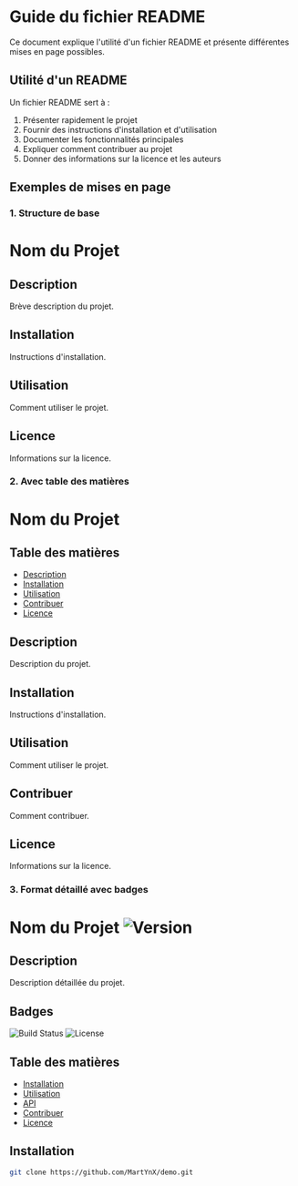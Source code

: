 # Guide du fichier README

Ce document explique l'utilité d'un fichier README et présente différentes mises en page possibles.

## Utilité d'un README

Un fichier README sert à :

1. Présenter rapidement le projet
2. Fournir des instructions d'installation et d'utilisation
3. Documenter les fonctionnalités principales
4. Expliquer comment contribuer au projet
5. Donner des informations sur la licence et les auteurs

## Exemples de mises en page

### 1. Structure de base

# Nom du Projet

## Description
Brève description du projet.

## Installation
Instructions d'installation.

## Utilisation
Comment utiliser le projet.

## Licence
Informations sur la licence.

### 2. Avec table des matières

# Nom du Projet

## Table des matières
- [Description](#description)
- [Installation](#installation)
- [Utilisation](#utilisation)
- [Contribuer](#contribuer)
- [Licence](#licence)

## Description
Description du projet.

## Installation
Instructions d'installation.

## Utilisation
Comment utiliser le projet.

## Contribuer
Comment contribuer.

## Licence
Informations sur la licence.

### 3. Format détaillé avec badges

# Nom du Projet ![Version](https://img.shields.io/badge/version-1.0.0-blue.svg)

## Description
Description détaillée du projet.

## Badges
![Build Status](https://img.shields.io/badge/build-passing-brightgreen.svg)
![License](https://img.shields.io/badge/license-MIT-green.svg)

## Table des matières
- [Installation](#installation)
- [Utilisation](#utilisation)
- [API](#api)
- [Contribuer](#contribuer)
- [Licence](#licence)

## Installation
```bash
git clone https://github.com/MartYnX/demo.git